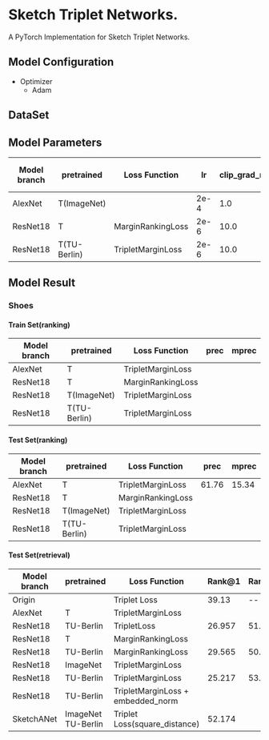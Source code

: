 # Sketch Triplet Networks.
   A PyTorch Implementation for Sketch Triplet Networks.
   
## Model Configuration
- Optimizer
   - Adam

## DataSet


## Model Parameters
| Model branch | pretrained   | Loss Function     | lr   | clip_grad_norm(max_norm) | learning rate decay | weight_decay | Margin |
| ------------ | ------------ | ----------------- | ---- | ------------------------ | ------------------- | ------------ | ------ |
| AlexNet      | T(ImageNet)  |                   | 2e-4 | 1.0                      | 100                 | 0.0003       | 0.3    |
| ResNet18     | T            | MarginRankingLoss | 2e-6 | 10.0                     | 20                  | 0.05         | 0.3    |
| ResNet18     | T(TU-Berlin) | TripletMarginLoss | 2e-6 | 10.0                     | 20                  | 0.01         | 0.3    |

## Model Result
### Shoes
#### Train Set(ranking)
| Model branch | pretrained   | Loss Function     | prec | mprec |
| ------------ | ------------ | ----------------- | ---- | ----- |
| AlexNet      | T            | TripletMarginLoss |      |       |
| ResNet18     | T            | MarginRankingLoss |      |       |
| ResNet18     | T(ImageNet)  | TripletMarginLoss |      |       |
| ResNet18     | T(TU-Berlin) | TripletMarginLoss |      |       |

#### Test Set(ranking)
| Model branch | pretrained   | Loss Function     | prec  | mprec |
| ------------ | ------------ | ----------------- | ----- | ----- |
| AlexNet      | T            | TripletMarginLoss | 61.76 | 15.34 |
| ResNet18     | T            | MarginRankingLoss |       |       |
| ResNet18     | T(ImageNet)  | TripletMarginLoss |       |       |
| ResNet18     | T(TU-Berlin) | TripletMarginLoss |       |       |

#### Test Set(retrieval)
| Model branch | pretrained         | Loss Function                     | Rank@1 | Rank@5 | Rank@10 | corr  |
| ------------ | ------------------ | --------------------------------- | ------ | ------ | ------- | ----- |
| Origin       |                    | Triplet Loss                      | 39.13  | --     | 87.83   | 69.49 |
| AlexNet      | T                  | TripletMarginLoss                 |        |        |         |       |
| ResNet18     | TU-Berlin          | TripletLoss                       | 26.957 | 51.304 | 64.348  | 64.54 |  |
| ResNet18     | T                  | MarginRankingLoss                 |        |        |         |       |
| ResNet18     | TU-Berlin          | MarginRankingLoss                 | 29.565 | 50.435 | 69.565  | 64.21 |
| ResNet18     | ImageNet           | TripletMarginLoss                 |        |        |         |       |
| ResNet18     | TU-Berlin          | TripletMarginLoss                 | 25.217 | 53.043 | 65.217  | 64.79 |
| ResNet18     | TU-Berlin          | TripletMarginLoss + embedded_norm |        |        |         |       |
| SketchANet   | ImageNet TU-Berlin | Triplet Loss(square_distance)     | 52.174 |        | 92.174  |       |
